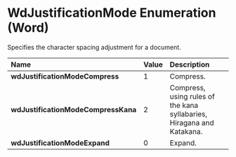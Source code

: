 
# WdJustificationMode Enumeration (Word)

Specifies the character spacing adjustment for a document.



|**Name**|**Value**|**Description**|
|:-----|:-----|:-----|
| **wdJustificationModeCompress**|1|Compress.|
| **wdJustificationModeCompressKana**|2|Compress, using rules of the kana syllabaries, Hiragana and Katakana.|
| **wdJustificationModeExpand**|0|Expand.|
